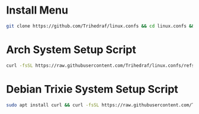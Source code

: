 # Install Menu 
```bash
git clone https://github.com/Trihedraf/linux.confs && cd linux.confs && ./install.sh
```

# Arch System Setup Script
```bash
curl -fsSL https://raw.githubusercontent.com/Trihedraf/linux.confs/refs/heads/master/arch.sh | sh
```

# Debian Trixie System Setup Script
```bash
sudo apt install curl && curl -fsSL https://raw.githubusercontent.com/Trihedraf/linux.confs/refs/heads/master/debian.sh | sh
```
